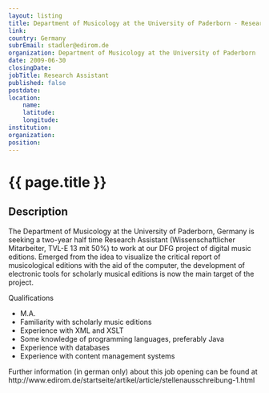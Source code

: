 ```yaml
---
layout: listing
title: Department of Musicology at the University of Paderborn - Research Assistant
link:
country: Germany
subrEmail: stadler@edirom.de
organization: Department of Musicology at the University of Paderborn 
date: 2009-06-30
closingDate: 
jobTitle: Research Assistant
published: false
postdate:
location:
    name: 
    latitude: 
    longitude: 
institution: 
organization: 
position: 
--- 
```



# {{ page.title }}

## Description






<p>The Department of Musicology at the University of Paderborn, Germany is seeking a two-year half time Research Assistant (Wissenschaftlicher Mitarbeiter, TVL-E 13 mit 50%) to work at our DFG project of digital music editions.
Emerged from the idea to visualize the critical report of musicological editions with the aid of the computer, the development of electronic tools for scholarly musical editions is now the main target of the project.
</p>

<p>Qualifications
<ul>
<li>M.A.</li>
<li> Familiarity with scholarly music editions</li>
<li>Experience with XML and XSLT</li>
<li>Some knowledge of programming languages, preferably Java</li>
<li>Experience with databases</li>
<li>Experience with content management systems</li>
</ul>
</p>

<p>Further information (in german only) about this job opening can be found at
http://www.edirom.de/startseite/artikel/article/stellenausschreibung-1.html </p>
